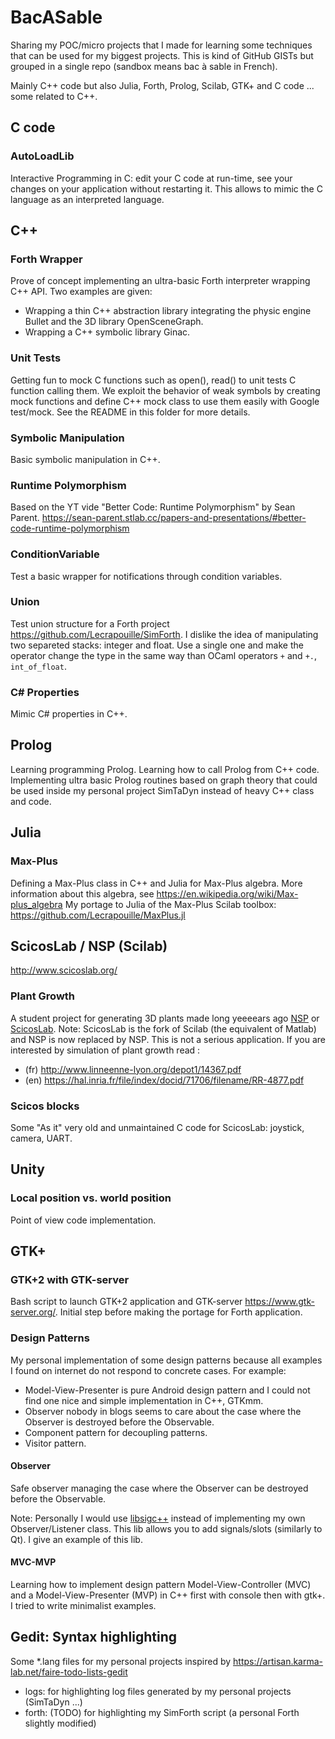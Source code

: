 # BacASable

Sharing my POC/micro projects that I made for learning some techniques that can be used
for my biggest projects. This is kind of GitHub GISTs but grouped in a single repo (sandbox
means bac à sable in French).

Mainly C++ code but also Julia, Forth, Prolog, Scilab, GTK+ and C code ... some related to C++.

## C code

### AutoLoadLib

Interactive Programming in C: edit your C code at run-time, see your changes on
your application without restarting it. This allows to mimic the C language as
an interpreted language.

## C++

### Forth Wrapper

Prove of concept implementing an ultra-basic Forth interpreter wrapping C++ API.
Two examples are given:
- Wrapping a thin C++ abstraction library integrating the physic engine Bullet and
the 3D library OpenSceneGraph.
- Wrapping a C++ symbolic library Ginac.

### Unit Tests

Getting fun to mock C functions such as open(), read() to unit tests C function calling them.
We exploit the behavior of weak symbols by creating mock functions and define C++ mock class
to use them easily with Google test/mock. See the README in this folder for more details.

### Symbolic Manipulation

Basic symbolic manipulation in C++.

### Runtime Polymorphism

Based on the YT vide "Better Code: Runtime Polymorphism" by Sean Parent.
https://sean-parent.stlab.cc/papers-and-presentations/#better-code-runtime-polymorphism

### ConditionVariable

Test a basic wrapper for notifications through condition variables.

### Union

Test union structure for a Forth project https://github.com/Lecrapouille/SimForth. I dislike the idea of manipulating two separeted stacks: integer and float. Use a single one and make the operator change the type in the same way than OCaml operators `+` and `+.`, `int_of_float`.

### C# Properties

Mimic C# properties in C++.

## Prolog

Learning programming Prolog. Learning how to call Prolog from C++ code. Implementing ultra basic Prolog routines based
on graph theory that could be used inside my personal project SimTaDyn instead of heavy C++ class and code.

## Julia

### Max-Plus

Defining a Max-Plus class in C++ and Julia for Max-Plus algebra.
More information about this algebra, see https://en.wikipedia.org/wiki/Max-plus_algebra
My portage to Julia of the Max-Plus Scilab toolbox: https://github.com/Lecrapouille/MaxPlus.jl

## ScicosLab / NSP (Scilab)

http://www.scicoslab.org/

### Plant Growth

A student project for generating 3D plants made long yeeeears ago [NSP](https://cermics.enpc.fr/~jpc/nsp-tiddly/mine.html) or [ScicosLab](http://www.scicoslab.org/). Note: ScicosLab is the fork of Scilab (the equivalent of Matlab) and NSP is now replaced by NSP. This is not a serious application. If you are interested by simulation of plant growth read :
* (fr) http://www.linneenne-lyon.org/depot1/14367.pdf
* (en) https://hal.inria.fr/file/index/docid/71706/filename/RR-4877.pdf

### Scicos blocks

Some "As it" very old and unmaintained C code for ScicosLab: joystick, camera, UART.

## Unity

### Local position vs. world position

Point of view code implementation.

## GTK+

### GTK+2 with GTK-server

Bash script to launch GTK+2 application and GTK-server https://www.gtk-server.org/. Initial step before making the portage for Forth application.

### Design Patterns

My personal implementation of some design patterns because all examples I found
on internet do not respond to concrete cases. For example:
- Model-View-Presenter is pure Android design pattern and I could not find one
  nice and simple implementation in C++, GTKmm.
- Observer nobody in blogs seems to care about the case where the Observer is
  destroyed before the Observable.
- Component pattern for decoupling patterns.
- Visitor pattern.

#### Observer

Safe observer managing the case where the Observer can be destroyed before the
Observable.

Note: Personally I would use [libsigc++](https://developer.gnome.org/libsigc++-tutorial/stable/index.html)
instead of implementing my own Observer/Listener class. This lib allows you to
add signals/slots (similarly to Qt). I give an example of this lib.

#### MVC-MVP

Learning how to implement design pattern Model-View-Controller (MVC) and a
Model-View-Presenter (MVP) in C++ first with console then with gtk+.
I tried to write minimalist examples.

## Gedit: Syntax highlighting

Some *.lang files for my personal projects inspired by https://artisan.karma-lab.net/faire-todo-lists-gedit
- logs: for highlighting log files generated by my personal projects (SimTaDyn ...)
- forth: (TODO) for highlighting my SimForth script (a personal Forth slightly modified)
